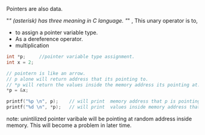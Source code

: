 Pointers are also data.

"*" (asterisk) has three meaning in C language.
"*" , This unary operator is to,
- to assign a pointer variable type.
- As a dereference operator.
- multiplication

``` C
int *p;     //pointer variable type assignment.
int x = 2;

// pointern is like an arrow.
// p alone will return address that its pointing to.
// *p will return the values inside the memory address its pointing at.
*p = &x;

printf("%p \n", p);    // will print  memory address that p is pointing at.
printf("%d \n", *p);   // will print  values inside memory address that p is point at.

```

note: unintilized pointer varibale will be pointing at random address inside memory. This will become a problem in later time.
